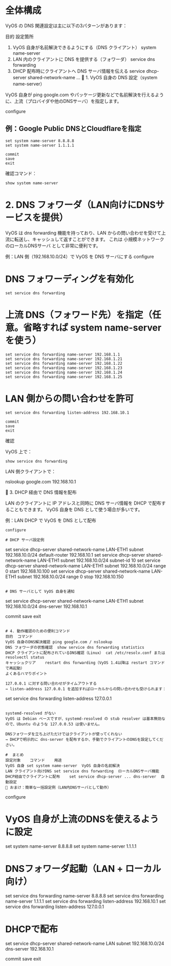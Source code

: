 # 全体構成

VyOS の DNS 関連設定は主に以下の3パターンがあります：

目的	設定箇所
1. VyOS 自身が名前解決できるようにする（DNS クライアント）	system name-server
2. LAN 内のクライアントに DNS を提供する（フォワーダ）	service dns forwarding
3. DHCP 配布時にクライアントへ DNS サーバ情報を伝える	service dhcp-server shared-network-name ...
🧰 1. VyOS 自身の DNS 設定（system name-server）

VyOS 自身が ping google.com やパッケージ更新などで名前解決を行えるように、上流（プロバイダや他のDNSサーバ）を指定します。

configure

## 例：Google Public DNSとCloudflareを指定
```
set system name-server 8.8.8.8
set system name-server 1.1.1.1

commit
save
exit
```

確認コマンド：
```
show system name-server
```

# 2. DNS フォワーダ（LAN向けにDNSサービスを提供）

VyOS は dns forwarding 機能を持っており、LAN からの問い合わせを受けて上流に転送し、キャッシュして返すことができます。
これは 小規模ネットワークのローカルDNSサーバ として非常に便利です。

例：LAN 側（192.168.10.0/24）で VyOS を DNS サーバにする
configure

# DNS フォワーディングを有効化
```
set service dns forwarding
```

# 上流 DNS（フォワード先）を指定（任意。省略すれば system name-server を使う）
```
set service dns forwarding name-server 192.168.1.1
set service dns forwarding name-server 192.168.1.21
set service dns forwarding name-server 192.168.1.22
set service dns forwarding name-server 192.168.1.23
set service dns forwarding name-server 192.168.1.24
set service dns forwarding name-server 192.168.1.25
```

# LAN 側からの問い合わせを許可
```
set service dns forwarding listen-address 192.168.10.1

commit
save
exit
```

確認

VyOS 上で：
```
show service dns forwarding
```

LAN 側クライアントで：

nslookup google.com 192.168.10.1

📡 3. DHCP 経由で DNS 情報を配布

LAN のクライアントに IP アドレスと同時に DNS サーバ情報を DHCP で配布することもできます。
VyOS 自身を DNS として使う場合が多いです。

例：LAN DHCP で VyOS を DNS として配布
```
configure

# DHCP サーバ設定例
```
set service dhcp-server shared-network-name LAN-ETH1 subnet 192.168.10.0/24 default-router 192.168.10.1
set service dhcp-server shared-network-name LAN-ETH1 subnet 192.168.10.0/24 subnet-id 10
set service dhcp-server shared-network-name LAN-ETH1 subnet 192.168.10.0/24 range 0 start 192.168.10.100
set service dhcp-server shared-network-name LAN-ETH1 subnet 192.168.10.0/24 range 0 stop  192.168.10.150
```

# DNS サーバとして VyOS 自身を通知
```
set service dhcp-server shared-network-name LAN-ETH1 subnet 192.168.10.0/24 dns-server 192.168.10.1

commit
save
exit
```

# 4. 動作確認のための便利コマンド
目的	コマンド
VyOS 自身のDNS解決確認	ping google.com / nslookup
DNS フォワーダの状態確認	show service dns forwarding statistics
DHCP クライアントに配布されているDNS確認（Linux）	cat /etc/resolv.conf または resolvectl status
キャッシュクリア	restart dns forwarding（VyOS 1.4以降は restart コマンドで再起動）
よくあるハマりポイント

127.0.0.1 に対する問い合わせがタイムアウトする
→ listen-address 127.0.0.1 を追加すればローカルからの問い合わせも受けられます：
```
set service dns forwarding listen-address 127.0.0.1
```

systemd-resolved がない
VyOS は Debian ベースですが、systemd-resolved の stub resolver は基本無効なので、Ubuntu のような 127.0.0.53 は使いません。

DNSフォワーダを立ち上げただけではクライアントが使ってくれない
→ DHCPで明示的に dns-server を配布するか、手動でクライアントのDNSを設定してください。

#  まとめ
設定対象	コマンド	用途
VyOS 自身	set system name-server	VyOS 自身の名前解決
LAN クライアント向けDNS	set service dns forwarding	ローカルDNSサーバ機能
DHCP経由でクライアントに配布	set service dhcp-server ... dns-server	自動設定
🏁 おまけ：簡単な一括設定例（LAN内DNSサーバとして動作）
```
configure

# VyOS 自身が上流のDNSを使えるように設定
set system name-server 8.8.8.8
set system name-server 1.1.1.1

# DNSフォワーダ起動（LAN + ローカル向け）
set service dns forwarding name-server 8.8.8.8
set service dns forwarding name-server 1.1.1.1
set service dns forwarding listen-address 192.168.10.1
set service dns forwarding listen-address 127.0.0.1

# DHCPで配布
set service dhcp-server shared-network-name LAN subnet 192.168.10.0/24 dns-server 192.168.10.1

commit
save
exit
```